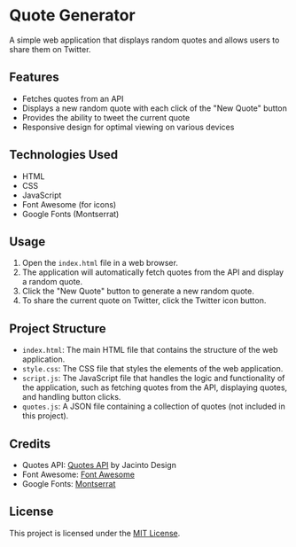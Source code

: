 # Quote Generator

A simple web application that displays random quotes and allows users to share them on Twitter.

## Features

- Fetches quotes from an API
- Displays a new random quote with each click of the "New Quote" button
- Provides the ability to tweet the current quote
- Responsive design for optimal viewing on various devices

## Technologies Used

- HTML
- CSS
- JavaScript
- Font Awesome (for icons)
- Google Fonts (Montserrat)

## Usage        

1. Open the `index.html` file in a web browser.
2. The application will automatically fetch quotes from the API and display a random quote.
3. Click the "New Quote" button to generate a new random quote.
4. To share the current quote on Twitter, click the Twitter icon button.

## Project Structure

- `index.html`: The main HTML file that contains the structure of the web application.
- `style.css`: The CSS file that styles the elements of the web application.
- `script.js`: The JavaScript file that handles the logic and functionality of the application, such as fetching quotes from the API, displaying quotes, and handling button clicks.
- `quotes.js`: A JSON file containing a collection of quotes (not included in this project).

## Credits

- Quotes API: [Quotes API](https://jacintodesign.github.io/quotes-api/data/quotes.json) by Jacinto Design
- Font Awesome: [Font Awesome](https://fontawesome.com/)
- Google Fonts: [Montserrat](https://fonts.google.com/specimen/Montserrat)

## License

This project is licensed under the [MIT License](LICENSE).
